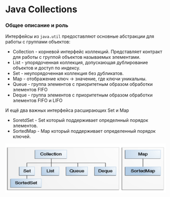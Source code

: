 # Java Collections

### Общее описание и роль

Интерфейсы из `java.util` предоставляют основные абстракции для работы с группами объектов:

* Collection - корневой интерфейс коллекций. Представляет контракт для работы с группой объектов называемых элементами.
* List - упорядоченная коллекция, допускающая дублирование объектов и доступ по индексу.
* Set - неупорядоченная коллекция без дубликатов.
* Map - отображение ключ → значение, где ключи уникальны.
* Queue - группа элементов с приоритетным образом обработки элементов FIFO
* Deque - группа элементов с приоритетным образом обработки элементов FIFO и LIFO

И ещё два важных интерфейса расширающих Set и Map
* SoretdSet - Set который поддерживает определнный порядок элементов.
* SortedMap - Map который поддерживает определенный порядок ключей.

![](screens/1.png)